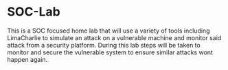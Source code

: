 # SOC-Lab
This is a SOC focused home lab that will use a variety of tools including LimaCharlie to simulate an attack on a vulnerable machine and monitor said attack from a security platform. During this lab steps will be taken to monitor and secure the vulnerable system to ensure similar attacks wont happen again. 
